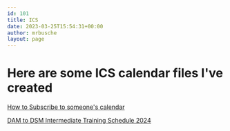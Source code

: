 ```yaml
---
id: 101
title: ICS
date: 2023-03-25T15:54:31+00:00
author: mrbusche
layout: page
---
```


# Here are some ICS calendar files I've created

[How to Subscribe to someone's calendar](https://support.google.com/calendar/answer/37100)

[DAM to DSM Intermediate Training Schedule 2024](mrbusche.com/ics/intermediate.ics)
